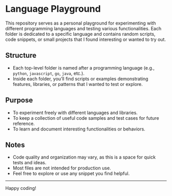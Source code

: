 # Language Playground

This repository serves as a personal playground for experimenting with different programming languages and testing various functionalities. Each folder is dedicated to a specific language and contains random scripts, code snippets, or small projects that I found interesting or wanted to try out.

## Structure

- Each top-level folder is named after a programming language (e.g., `python`, `javascript`, `go`, `java`, etc.).
- Inside each folder, you’ll find scripts or examples demonstrating features, libraries, or patterns that I wanted to test or explore.

## Purpose

- To experiment freely with different languages and libraries.
- To keep a collection of useful code samples and test cases for future reference.
- To learn and document interesting functionalities or behaviors.

## Notes

- Code quality and organization may vary, as this is a space for quick tests and ideas.
- Most files are not intended for production use.
- Feel free to explore or use any snippet you find helpful.

--------------

Happy coding!
